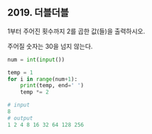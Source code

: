 ## 2019. 더블더블

1부터 주어진 횟수까지 2를 곱한 값(들)을 출력하시오.

주어질 숫자는 30을 넘지 않는다.

```python
num = int(input())

temp = 1
for i in range(num+1):
    print(temp, end=' ')
    temp *= 2
```

```python
# input
8
# output
1 2 4 8 16 32 64 128 256
```


